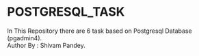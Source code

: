 # POSTGRESQL_TASK
In This Repository there are 6 task based on Postgresql Database (pgadmin4). 
<br>
Author By : Shivam Pandey.
